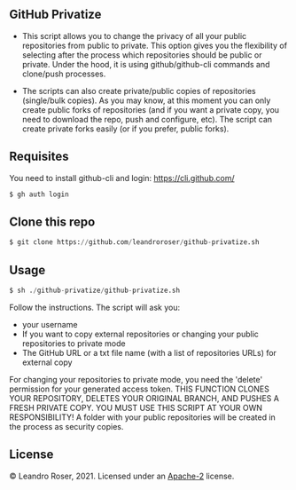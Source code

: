 
GitHub Privatize
----------------

- This script allows you to change the privacy of all your public repositories from public to private. This option gives you the flexibility of selecting after the process which repositories should be public or private. Under the hood, it is using github/github-cli commands and clone/push processes.

- The scripts can also create private/public copies of repositories (single/bulk copies). As you may know, at this moment you can only create public forks of repositories (and if you want a private copy, you need to download the repo, push and configure, etc). The script can create private forks easily (or if you prefer, public forks).

## Requisites

You need to install github-cli and login:
https://cli.github.com/


```python
$ gh auth login
```

## Clone this repo

```python
$ git clone https://github.com/leandroroser/github-privatize.sh
```

## Usage

```python
$ sh ./github-privatize/github-privatize.sh 
```

Follow the instructions. The script will ask you:

- your username
- If you want to copy external repositories or changing your public repositories to private mode
- The GitHub URL or a txt file name (with a list of repositories URLs) for external copy


For changing your repositories to private mode, you need the 'delete' permission for your generated access token. THIS FUNCTION CLONES YOUR REPOSITORY, DELETES YOUR ORIGINAL BRANCH, AND PUSHES A FRESH PRIVATE COPY. YOU MUST USE THIS SCRIPT AT YOUR OWN RESPONSIBILITY! 
A folder with your public repositories will be created in the process as security copies.


License
-------
© Leandro Roser, 2021. Licensed under an [Apache-2](https://github.com/leandroroser/github-privatize/blob/main/LICENSE.txt) license.

